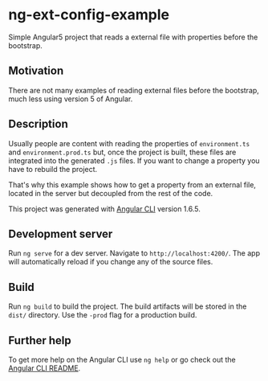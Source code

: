 # ng-ext-config-example

Simple Angular5 project that reads a external file with properties before the bootstrap.

## Motivation

There are not many examples of reading external files before the bootstrap, much less using version 5 of Angular.

## Description

Usually people are content with reading the properties of `environment.ts` and `environment.prod.ts` but, once the project is built, these files are integrated into the generated `.js` files.
If you want to change a property you have to rebuild the project.

That's why this example shows how to get a property from an external file, located in the server but decoupled from the rest of the code.

This project was generated with [Angular CLI](https://github.com/angular/angular-cli) version 1.6.5.

## Development server

Run `ng serve` for a dev server. Navigate to `http://localhost:4200/`. The app will automatically reload if you change any of the source files.

## Build

Run `ng build` to build the project. The build artifacts will be stored in the `dist/` directory. Use the `-prod` flag for a production build.

## Further help

To get more help on the Angular CLI use `ng help` or go check out the [Angular CLI README](https://github.com/angular/angular-cli/blob/master/README.md).
